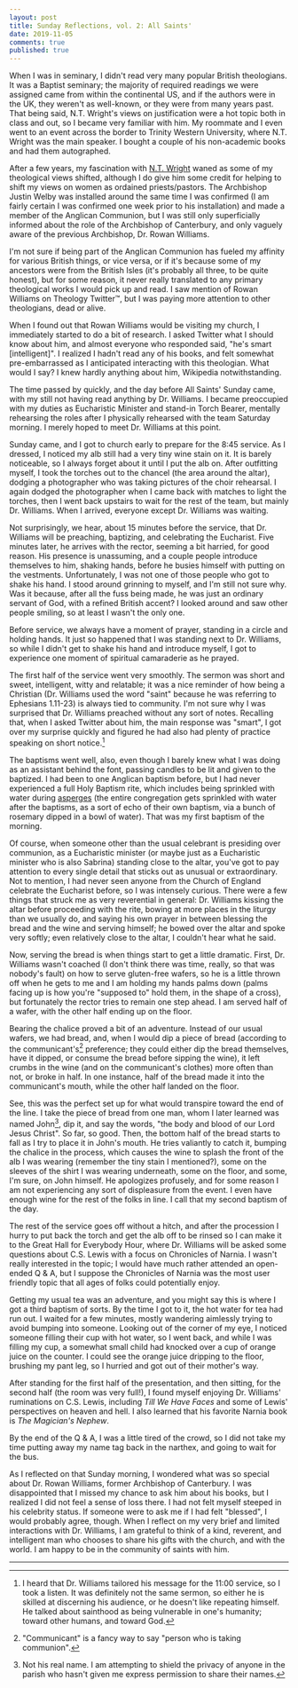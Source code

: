 ```yaml
---
layout: post
title: Sunday Reflections, vol. 2: All Saints'
date: 2019-11-05
comments: true
published: true
---
```


When I was in seminary, I didn't read very many popular British theologians. It was a Baptist seminary; the majority of required readings we were assigned came from within the continental US, and if the authors were in the UK, they weren't as well-known, or they were from many years past. That being said, N.T. Wright's views on justification were a hot topic both in class and out, so I became very familiar with him. My roommate and I even went to an event across the border to Trinity Western University, where N.T. Wright was the main speaker. I bought a couple of his non-academic books and had them autographed.

After a few years, my fascination with [N.T. Wright](http://ntwrightpage.com/) waned as some of my theological views shifted, although I do give him some credit for helping to shift my views on women as ordained priests/pastors. The Archbishop Justin Welby was installed around the same time I was confirmed (I am fairly certain I was confirmed one week prior to his installation) and made a member of the Anglican Communion, but I was still only superficially informed about the role of the Archbishop of Canterbury, and only vaguely aware of the previous Archbishop, Dr. Rowan Williams. 

I'm not sure if being part of the Anglican Communion has fueled my affinity for various British things, or vice versa, or if it's because some of my ancestors were from the British Isles (it's probably all three, to be quite honest), but for some reason, it never really translated to any primary theological works I would pick up and read. I saw mention of Rowan Williams on Theology Twitter™, but I was paying more attention to other theologians, dead or alive.

When I found out that Rowan Williams would be visiting my church, I immediately started to do a bit of research. I asked Twitter what I should know about him, and almost everyone who responded said, "he's smart [intelligent]". I realized I hadn't read any of his books, and felt somewhat pre-embarrassed as I anticipated interacting with this theologian. What would I say? I knew hardly anything about him, Wikipedia notwithstanding. 

The time passed by quickly, and the day before All Saints' Sunday came, with my still not having read anything by Dr. Williams. I became preoccupied with my duties as Eucharistic Minister and stand-in Torch Bearer, mentally rehearsing the roles after I physically rehearsed with the team Saturday morning. I merely hoped to meet Dr. Williams at this point.

Sunday came, and I got to church early to prepare for the 8:45 service. As I dressed, I noticed my alb still had a very tiny wine stain on it. It is barely noticeable, so I always forget about it until I put the alb on. After outfitting myself, I took the torches out to the chancel (the area around the altar), dodging a photographer who was taking pictures of the choir rehearsal. I again dodged the photographer when I came back with matches to light the torches, then I went back upstairs to wait for the rest of the team, but mainly Dr. Williams. When I arrived, everyone except Dr. Williams was waiting.

Not surprisingly, we hear, about 15 minutes before the service, that Dr. Williams will be preaching, baptizing, and celebrating the Eucharist. Five minutes later, he arrives with the rector, seeming a bit harried, for good reason. His presence is unassuming, and a couple people introduce themselves to him, shaking hands, before he busies himself with putting on the vestments. Unfortunately, I was not one of those people who got to shake his hand. I stood around grinning to myself, and I'm still not sure why. Was it because, after all the fuss being made, he was just an ordinary servant of God, with a refined British accent? I looked around and saw other people smiling, so at least I wasn't the only one.

Before service, we always have a moment of prayer, standing in a circle and holding hands. It just so happened that I was standing next to Dr. Williams, so while I didn't get to shake his hand and introduce myself, I got to experience one moment of spiritual camaraderie as he prayed.

The first half of the service went very smoothly. The sermon was short and sweet, intelligent, witty and relatable; it was a nice reminder of how being a Christian (Dr. Williams used the word "saint" because he was referring to Ephesians 1.11-23) is always tied to community. I'm not sure why I was surprised that Dr. Williams preached without any sort of notes. Recalling that, when I asked Twitter about him, the main response was "smart", I got over my surprise quickly and figured he had also had plenty of practice speaking on short notice.[^1]

The baptisms went well, also, even though I barely knew what I was doing as an assistant behind the font, passing candles to be lit and given to the baptized. I had been to one Anglican baptism before, but I had never experienced a full Holy Baptism rite, which includes being sprinkled with water during [asperges](https://episcopalchurch.org/library/glossary/asperges) (the entire congregation gets sprinkled with water after the baptisms, as a sort of echo of their own baptism, via a bunch of rosemary dipped in a bowl of water). That was my first baptism of the morning.

Of course, when someone other than the usual celebrant is presiding over communion, as a Eucharistic minister (or maybe just as a Eucharistic minister who is also Sabrina) standing close to the altar, you've got to pay attention to every single detail that sticks out as unusual or extraordinary. Not to mention, I had never seen anyone from the Church of England celebrate the Eucharist before, so I was intensely curious. There were a few things that struck me as very reverential in general: Dr. Williams kissing the altar before proceeding with the rite, bowing at more places in the liturgy than we usually do, and saying his own prayer in between blessing the bread and the wine and serving himself; he bowed over the altar and spoke very softly; even relatively close to the altar, I couldn't hear what he said. 

Now, serving the bread is when things start to get a little dramatic. First, Dr. Williams wasn't coached (I don't think there was time, really, so that was nobody's fault) on how to serve gluten-free wafers, so he is a little thrown off when he gets to me and I am holding my hands palms down (palms facing up is how you're "supposed to" hold them, in the shape of a cross), but fortunately the rector tries to remain one step ahead. I am served half of a wafer, with the other half ending up on the floor.

Bearing the chalice proved a bit of an adventure. Instead of our usual wafers, we had bread, and, when I would dip a piece of bread (according to the communicant's[^2] preference; they could either dip the bread themselves, have it dipped, or consume the bread before sipping the wine), it left crumbs in the wine (and on the communicant's clothes) more often than not, or broke in half. In one instance, half of the bread made it into the communicant's mouth, while the other half landed on the floor. 

See, this was the perfect set up for what would transpire toward the end of the line. I take the piece of bread from one man, whom I later learned was named John[^3], dip it, and say the words, "the body and blood of our Lord Jesus Christ". So far, so good. Then, the bottom half of the bread starts to fall as I try to place it in John's mouth. He tries valiantly to catch it, bumping the chalice in the process, which causes the wine to splash the front of the alb I was wearing (remember the tiny stain I mentioned?), some on the sleeves of the shirt I was wearing underneath, some on the floor, and some, I'm sure, on John himself. He apologizes profusely, and for some reason I am not experiencing any sort of displeasure from the event. I even have enough wine for the rest of the folks in line. I call that my second baptism of the day.

The rest of the service goes off without a hitch, and after the procession I hurry to put back the torch and get the alb off to be rinsed so I can make it to the Great Hall for Everybody Hour, where Dr. Williams will be asked some questions about C.S. Lewis with a focus on Chronicles of Narnia. I wasn't really interested in the topic; I would have much rather attended an open-ended Q & A, but I suppose the Chronicles of Narnia was the most user friendly topic that all ages of folks could potentially enjoy.

Getting my usual tea was an adventure, and you might say this is where I got a third baptism of sorts. By the time I got to it, the hot water for tea had run out. I waited for a few minutes, mostly wandering aimlessly trying to avoid bumping into someone. Looking out of the corner of my eye, I noticed someone filling their cup with hot water, so I went back, and while I was filling my cup, a somewhat small child had knocked over a cup of orange juice on the counter. I could see the orange juice dripping to the floor, brushing my pant leg, so I hurried and got out of their mother's way.

After standing for the first half of the presentation, and then sitting, for the second half (the room was very full!), I found myself enjoying Dr. Williams' ruminations on C.S. Lewis, including *Till We Have Faces* and some of Lewis' perspectives on heaven and hell. I also learned that his favorite Narnia book is *The Magician's Nephew*.

By the end of the Q & A, I was a little tired of the crowd, so I did not take my time putting away my name tag back in the narthex, and going to wait for the bus. 

As I reflected on that Sunday morning, I wondered what was so special about Dr. Rowan Williams, former Archbishop of Canterbury. I was disappointed that I missed my chance to ask him about his books, but I realized I did not feel a sense of loss there. I had not felt myself steeped in his celebrity status. If someone were to ask me if I had felt "blessed", I would probably agree, though. When I reflect on my very brief and limited interactions with Dr. Williams, I am grateful to think of a kind, reverent, and intelligent man who chooses to share his gifts with the church, and with the world. I am happy to be in the community of saints with him.

___
[^1]: I heard that Dr. Williams tailored his message for the 11:00 service, so I took a listen. It was definitely not the same sermon, so either he is skilled at discerning his audience, or he doesn't like repeating himself. He talked about sainthood as being vulnerable in one's humanity; toward other humans, and toward God.
[^2]: "Communicant" is a fancy way to say "person who is taking communion".
[^3]: Not his real name. I am attempting to shield the privacy of anyone in the parish who hasn't given me express permission to share their names.